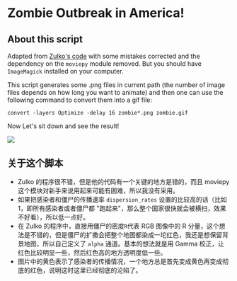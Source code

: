 # Zombie Outbreak in America!

## About this script

Adapted from [Zulko's code](https://gist.github.com/Zulko/6aa898d22e74aa9dafc3) with some mistakes corrected and the dependency on the ```moviepy``` module removed. But you should have ```ImageMagick``` installed on your computer.

This script generates some .png files in current path (the number of image files depends on how long you want to animate) and then one can use the following command to convert them into a gif file:

```convert -layers Optimize -delay 16 zombie*.png zombie.gif```

Now Let's sit down and see the result!

![](https://github.com/wyfly87/Python_Math_Visualizations/blob/master/Zombie_Simulation/zombie.gif)


## 关于这个脚本

- Zulko 的程序很不错，但是他的代码有一个关键的地方是错的，而且 moviepy 这个模块对新手来说用起来可能有困难，所以我没有采用。
- 如果把感染者和僵尸的传播速率 ```dispersion_rates``` 设置的比较高的话（比如1，即所有感染者或者僵尸都 "跑起来"，那么整个国家很快就会被横扫，效果不好看），所以低一点好。
- 在 Zulko 的程序中，直接用僵尸的密度```R```代表 RGB 图像中的 R 分量，这个想法是不错的，但是僵尸的扩撒会把整个地图都染成一坨红色，我还是想保留背景地图，所以自己定义了 ```alpha``` 通道。基本的想法就是用 Gamma 校正，让红色比较明显一些，然后红色高的地方透明度低一些。
- 图片中的黄色表示了感染者的传播情况，一个地方总是首先变成黄色再变成彻底的红色，说明这时这里已经彻底的沦陷了。
